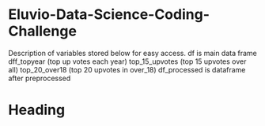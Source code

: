 # Eluvio-Data-Science-Coding-Challenge
Description of variables stored below for easy access.
df is main data frame
dff_topyear (top up votes each year)
top_15_upvotes (top 15 upvotes over all)
top_20_over18 (top 20 upvotes in over_18)
df_processed is dataframe after preprocessed
<h1>Heading</h1>
